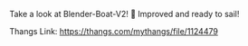 Take a look at Blender-Boat-V2! 🚢 Improved and ready to sail!

Thangs Link: https://thangs.com/mythangs/file/1124479
